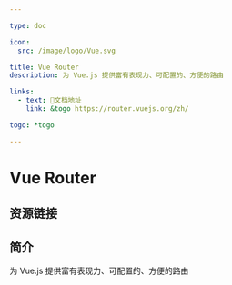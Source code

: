 ```yaml
---

type: doc

icon:
  src: /image/logo/Vue.svg

title: Vue Router
description: 为 Vue.js 提供富有表现力、可配置的、方便的路由

links:
  - text: 📖文档地址
    link: &togo https://router.vuejs.org/zh/

togo: *togo

---
```


<ShowLogo />

# Vue Router

<ShowBreadcrumb />

## 资源链接

<ShowLinks />

## 简介

为 Vue.js 提供富有表现力、可配置的、方便的路由